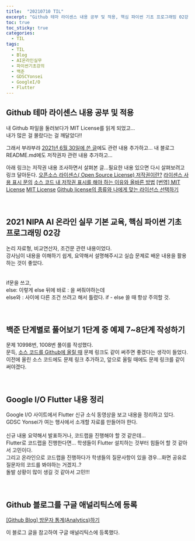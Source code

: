 ```yaml
---
title:  "20210710 TIL"
excerpt: "Github 테마 라이센스 내용 공부 및 적용, 핵심 파이썬 기초 프로그래밍 02강 수강, 백준 단계별로 풀어보기 1단계 중 예제 7~8단계 작성(10998번, 1008번), Google I/O Flutter 내용 정리, Github 블로그를 구글 애널리틱스에 등록"
toc: true
toc_sticky: true
categories:
  - TIL
tags:
  - TIL
  - Blog
  - AI온라인실무
  - 파이썬기초강의
  - 백준
  - GDSCYonsei
  - GoogleI/O
  - Flutter
---
```


## Github 테마 라이센스 내용 공부 및 적용

내 Github 파일을 둘러보다가 MIT License를 읽게 되었고...  
내가 많은 걸 몰랐다는 걸 깨달았다!! 

그래서 부랴부랴 [2021년 6월 30일에 쓴 글](https://leeryeongsong.github.io/til/20210630-TIL/)에도 관련 내용 추가하고...
내 블로그 README.md에도 저작권자 관련 내용 추가하고...

아래 링크는 저작권 내용 조사하면서 살펴본 글...필요한 내용 있으면 다시 살펴보려고 링크 달아둔다.
[오픈소스 라이센스( Open Source License) 저작권이란?](https://medium.com/@yeongpal/%EC%98%A4%ED%94%88%EC%86%8C%EC%8A%A4-%EB%9D%BC%EC%9D%B4%EC%84%BC%EC%8A%A4-open-source-license-%EC%A0%80%EC%9E%91%EA%B6%8C%EC%9D%B4%EB%9E%80-5343c7b8cca1)
[라이센스 사용 표시 문의](https://www.oss.kr/oss_license_qna/show/6da247b6-0c8f-4cf1-9c39-60f9b09c4e56)
[소스 코드 내 저작권 표시를 해야 하는 이유와 올바른 방법](https://haksung.gitbook.io/oss/research/license/copyright-statements)
[[번역] MIT License](https://cblaw.net/150)
[MIT License](https://olis.or.kr/license/Detailselect.do?lId=1006&mapCode=010006)
[Github license의 종류와 나에게 맞는 라이선스 선택하기](https://flyingsquirrel.medium.com/github-license%EC%9D%98-%EC%A2%85%EB%A5%98%EC%99%80-%EB%82%98%EC%97%90%EA%B2%8C-%EB%A7%9E%EB%8A%94-%EB%9D%BC%EC%9D%B4%EC%84%A0%EC%8A%A4-%EC%84%A0%ED%83%9D%ED%95%98%EA%B8%B0-ae29925e8ff4)
<br>
<br>
<br>

## 2021 NIPA AI 온라인 실무 기본 교육, 핵심 파이썬 기초 프로그래밍 02강 

논리 자료형, 비교연산자, 조건문 관련 내용이었다.  
강사님이 내용을 이해하기 쉽게, 요약해서 설명해주시고 실습 문제로 배운 내용을 활용하는 것이 좋았다.  
<br>
<br>
if문을 쓰고,  
else\: 이렇게 else 뒤에 바로 \: 을 써줘야하는데    
else와 \: 사이에 다른 조건 쓰려고 해서 틀렸다. 
if \- else 쓸 때 항상 주의할 것.
<br>
<br>
<br>

## 백준 단계별로 풀어보기 1단계 중 예제 7\~8단계 작성하기

문제 10998번, 1008번 풀이를 작성했다.  
문득, [소스 코드를 Github에 올릴 때](https://github.com/leeryeongsong/baekjoon-step-by-step-python3) 문제 링크도 같이 써주면 좋겠다는 생각이 들었다.  
이전에 올린 소스 코드에도 문제 링크 추가하고, 앞으로 올릴 때에도 문제 링크를 같이 써야겠다.
<br>
<br>
<br>

## Google I/O Flutter 내용 정리

Google I/O 사이트에서 Flutter 신규 소식 동영상을 보고 내용을 정리하고 있다.  
GDSC Yonsei가 여는 행사에서 소개할 자료를 만들어야 한다.  
<br>
신규 내용 요약해서 발표하거나, 코드랩을 진행해야 할 것 같은데...  
Flutter로 코드랩을 진행한다면... 학생들이 Flutter 설치하는 것부터 힘들어 할 것 같아서 고민이다.  
그리고 온라인으로 코드랩을 진행하다가 학생들의 질문사항이 있을 경우...화면 공유로 질문자의 코드를 봐야하는 거겠지..?  
돌발 상황이 많이 생길 것 같아서 고민!!!
<br>
<br>
<br>


## Github 블로그를 구글 애널리틱스에 등록

[[Github Blog] 방문자 통계(Analytics)하기](https://velog.io/@eona1301/Github-Blog-%EB%B0%A9%EB%AC%B8%EC%9E%90-%ED%86%B5%EA%B3%84Analytics%ED%95%98%EA%B8%B0)  

이 블로그 글을 참고하여 구글 애널리틱스에 등록했다.
